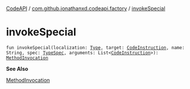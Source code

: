 [CodeAPI](../index.md) / [com.github.jonathanxd.codeapi.factory](index.md) / [invokeSpecial](.)

# invokeSpecial

`fun invokeSpecial(localization: `[`Type`](http://docs.oracle.com/javase/6/docs/api/java/lang/reflect/Type.html)`, target: `[`CodeInstruction`](../com.github.jonathanxd.codeapi/-code-instruction.md)`, name: String, spec: `[`TypeSpec`](../com.github.jonathanxd.codeapi.base/-type-spec/index.md)`, arguments: List<`[`CodeInstruction`](../com.github.jonathanxd.codeapi/-code-instruction.md)`>): `[`MethodInvocation`](../com.github.jonathanxd.codeapi.base/-method-invocation/index.md)

**See Also**

[MethodInvocation](../com.github.jonathanxd.codeapi.base/-method-invocation/index.md)

